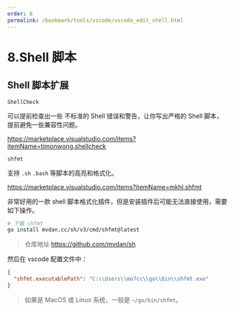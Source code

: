 ```yaml
---
order: 8
permalink: /bookmark/tools/vscode/vscode_edit_shell.html
---
```


# 8.Shell 脚本

## Shell 脚本扩展

`ShellCheck`

可以提前检查出一些 不标准的 Shell 错误和警告，让你写出严格的 Shell 脚本，提前避免一些兼容性问题。

https://marketplace.visualstudio.com/items?itemName=timonwong.shellcheck

`shfmt`

支持 `.sh` `.bash` 等脚本的高亮和格式化。

https://marketplace.visualstudio.com/items?itemName=mkhl.shfmt

非常好用的一款 shell 脚本格式化插件，但是安装插件后可能无法直接使用，需要如下操作。

```bash
# 下载 shfmt
go install mvdan.cc/sh/v3/cmd/shfmt@latest
```

> 仓库地址 https://github.com/mvdan/sh

然后在 vscode 配置文件中：

```json title="settings.json"
{
  "shfmt.executablePath": "C:\\Users\\mo7cc\\go\\bin\\shfmt.exe"
}
```

> 如果是 MacOS 或 Linux 系统，一般是 `~/go/bin/shfmt`。
